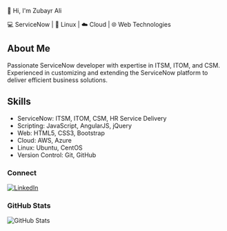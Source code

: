 👋 Hi, I'm Zubayr Ali

💻 ServiceNow | 🐧 Linux | ☁️ Cloud | 🌐 Web Technologies

## About Me

Passionate ServiceNow developer with expertise in ITSM, ITOM, and CSM. Experienced in customizing and extending the ServiceNow platform to deliver efficient business solutions.

## Skills

- ServiceNow: ITSM, ITOM, CSM, HR Service Delivery
- Scripting: JavaScript, AngularJS, jQuery
- Web: HTML5, CSS3, Bootstrap
- Cloud: AWS, Azure
- Linux: Ubuntu, CentOS
- Version Control: Git, GitHub

### Connect

[![LinkedIn](https://img.shields.io/badge/LinkedIn-0A66C2?style=flat-square&logo=linkedin&logoColor=white)](https://www.linkedin.com/in/zubayrali/)

### GitHub Stats

![GitHub Stats](https://github-readme-stats.vercel.app/api?username=zubayrrr&show_icons=true&theme=gruvbox)

